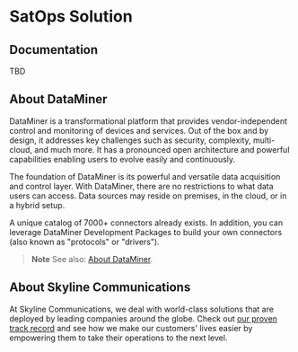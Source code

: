 # SatOps Solution

## Documentation

TBD

## About DataMiner

DataMiner is a transformational platform that provides vendor-independent control and monitoring of devices and services. Out of the box and by design, it addresses key challenges such as security, complexity, multi-cloud, and much more. It has a pronounced open architecture and powerful capabilities enabling users to evolve easily and continuously.

The foundation of DataMiner is its powerful and versatile data acquisition and control layer. With DataMiner, there are no restrictions to what data users can access. Data sources may reside on premises, in the cloud, or in a hybrid setup.

A unique catalog of 7000+ connectors already exists. In addition, you can leverage DataMiner Development Packages to build your own connectors (also known as "protocols" or "drivers").

> **Note**
> See also: [About DataMiner](https://aka.dataminer.services/about-dataminer).

## About Skyline Communications

At Skyline Communications, we deal with world-class solutions that are deployed by leading companies around the globe. Check out [our proven track record](https://aka.dataminer.services/about-skyline) and see how we make our customers' lives easier by empowering them to take their operations to the next level.